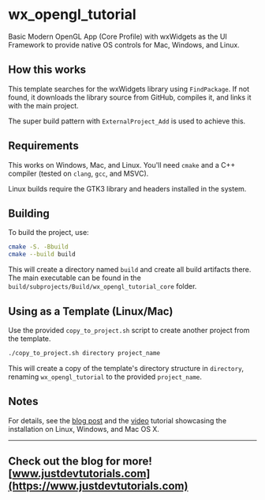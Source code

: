 # wx_opengl_tutorial

Basic Modern OpenGL App (Core Profile) with wxWidgets as the UI Framework to provide native OS controls for Mac, Windows, and Linux.

## How this works

This template searches for the wxWidgets library using `FindPackage`. If not found, it downloads the library source from GitHub, compiles it, and links it with the main project. 

The super build pattern with `ExternalProject_Add` is used to achieve this.

## Requirements

This works on Windows, Mac, and Linux. You'll need `cmake` and a C++ compiler (tested on `clang`, `gcc`, and MSVC).

Linux builds require the GTK3 library and headers installed in the system.

## Building

To build the project, use:

```bash
cmake -S. -Bbuild
cmake --build build
```

This will create a directory named `build` and create all build artifacts there. The main executable can be found in the `build/subprojects/Build/wx_opengl_tutorial_core` folder.

## Using as a Template (Linux/Mac)

Use the provided `copy_to_project.sh` script to create another project from the template.

```bash
./copy_to_project.sh directory project_name
```

This will create a copy of the template's directory structure in `directory`, renaming `wx_opengl_tutorial` to the provided `project_name`.

## Notes

For details, see the [blog post](https://www.justdevtutorials.com/post/wxwidgets-cmake/) and the [video](https://www.youtube.com/watch?v=MfuBS9n5_aY) tutorial showcasing the installation on Linux, Windows, and Mac OS X. 

---
Check out the blog for more! [www.justdevtutorials.com](https://www.justdevtutorials.com)
---

